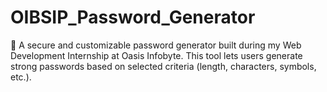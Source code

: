 # OIBSIP_Password_Generator
🔐 A secure and customizable password generator built during my Web Development Internship at Oasis Infobyte. This tool lets users generate strong passwords based on selected criteria (length, characters, symbols, etc.).
